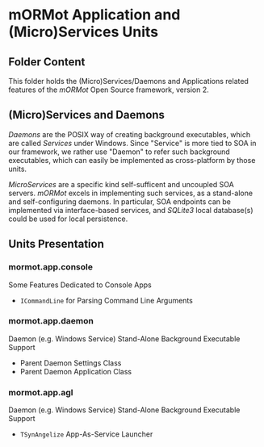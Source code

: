 # mORMot Application and (Micro)Services Units

## Folder Content

This folder holds the (Micro)Services/Daemons and Applications related features of the *mORMot* Open Source framework, version 2.

## (Micro)Services and Daemons

*Daemons* are the POSIX way of creating background executables, which are called 
*Services* under Windows. Since "Service" is more tied to SOA in our framework, we rather use "Daemon" to refer such background executables, which can easily be implemented as cross-platform by those units.

*MicroServices* are a specific kind self-sufficent and uncoupled SOA servers. *mORMot* excels in implementing such services, as a stand-alone and self-configuring daemons. In particular, SOA endpoints can be implemented via interface-based services, and *SQLite3* local database(s) could be used for local persistence.

## Units Presentation

### mormot.app.console

Some Features Dedicated to Console Apps
- `ICommandLine` for Parsing Command Line Arguments

### mormot.app.daemon

Daemon (e.g. Windows Service) Stand-Alone Background Executable Support
- Parent Daemon Settings Class
- Parent Daemon Application Class

### mormot.app.agl

Daemon (e.g. Windows Service) Stand-Alone Background Executable Support
- `TSynAngelize` App-As-Service Launcher
